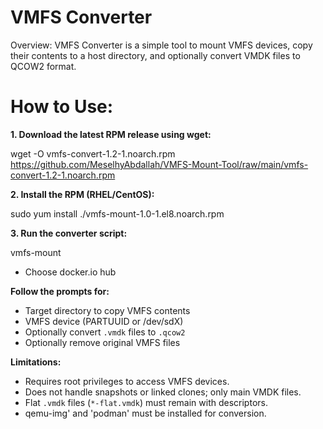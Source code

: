 # VMFS Converter

Overview:
VMFS Converter is a simple tool to mount VMFS devices, copy their contents to a host directory, and optionally convert VMDK files to QCOW2 format.

# How to Use:

**1. Download the latest RPM release using wget:**

wget -O vmfs-convert-1.2-1.noarch.rpm https://github.com/MeselhyAbdallah/VMFS-Mount-Tool/raw/main/vmfs-convert-1.2-1.noarch.rpm  

**2. Install the RPM (RHEL/CentOS):**

sudo yum install ./vmfs-mount-1.0-1.el8.noarch.rpm

**3. Run the converter script:**

vmfs-mount
- Choose docker.io hub

**Follow the prompts for:**
- Target directory to copy VMFS contents
- VMFS device (PARTUUID or /dev/sdX)
- Optionally convert `.vmdk` files to `.qcow2`
- Optionally remove original VMFS files

**Limitations:**
- Requires root privileges to access VMFS devices.
- Does not handle snapshots or linked clones; only main VMDK files.
- Flat `.vmdk` files (`*-flat.vmdk`) must remain with descriptors.
- qemu-img' and 'podman' must be installed for conversion.
